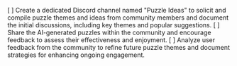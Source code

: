 [ ] Create a dedicated Discord channel named "Puzzle Ideas" to solicit and compile puzzle themes and ideas from community members and document the initial discussions, including key themes and popular suggestions.
[ ] Share the AI-generated puzzles within the community and encourage feedback to assess their effectiveness and enjoyment.
[ ] Analyze user feedback from the community to refine future puzzle themes and document strategies for enhancing ongoing engagement.
